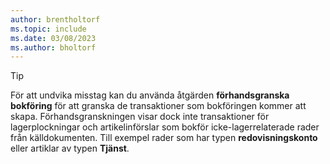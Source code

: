 ```yaml
---
author: brentholtorf
ms.topic: include
ms.date: 03/08/2023
ms.author: bholtorf
---
```


> [!TIP]
> För att undvika misstag kan du använda åtgärden **förhandsgranska bokföring** för att granska de transaktioner som bokföringen kommer att skapa. Förhandsgranskningen visar dock inte transaktioner för lagerplockningar och artikelinförslar som bokför icke-lagerrelaterade rader från källdokumenten. Till exempel rader som har typen **redovisningskonto** eller artiklar av typen **Tjänst**.